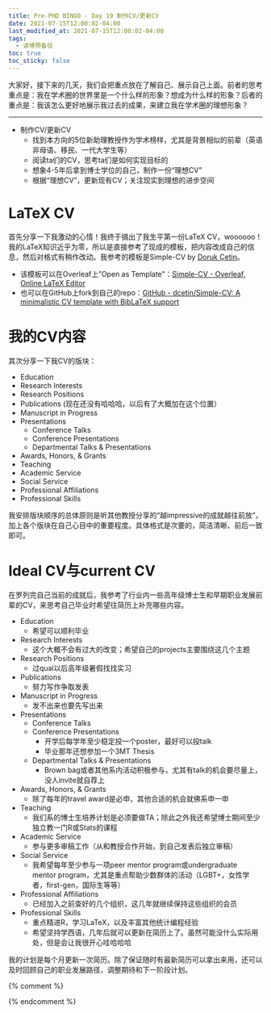 ```yaml
---
title: Pre-PHD BINGO - Day 19 制作CV/更新CV
date: 2021-07-15T12:00:02-04:00
last_modified_at: 2021-07-15T12:00:02-04:00
tags:
  - 读博预备役
toc: true
toc_sticky: false
---
```


大家好，接下来的几天，我们会把重点放在了解自己、展示自己上面。前者的思考重点是：我在学术圈的世界里是一个什么样的形象？想成为什么样的形象？后者的重点是：我该怎么更好地展示我过去的成果，来建立我在学术圈的理想形象？

<!--more-->

---
- 制作CV/更新CV
	- 找到本方向的5位新助理教授作为学术榜样，尤其是背景相似的前辈（英语非母语、移民、一代大学生等）
	- 阅读ta们的CV，思考ta们是如何实现目标的
	- 想象4-5年后拿到博士学位的自己，制作一份“理想CV”
	- 根据“理想CV”，更新现有CV；关注现实到理想的进步空间

# LaTeX CV

首先分享一下我激动的心情！我终于搞出了我生平第一份LaTeX CV，woooooo！我的LaTeX知识近乎为零，所以是直接参考了现成的模板，把内容改成自己的信息，然后对格式有稍作改动。我参考的模板是Simple-CV by [Doruk Çetin](https://dcetin.me/)。

-   该模板可以在Overleaf上”Open as Template"：[Simple-CV - Overleaf, Online LaTeX Editor](https://www.overleaf.com/latex/templates/simple-cv/wmsyrgqwwqnc)
-   也可以在GitHub上fork到自己的repo：[GitHub - dcetin/Simple-CV: A minimalistic CV template with BibLaTeX support](https://github.com/dcetin/Simple-CV)

# 我的CV内容

其次分享一下我CV的版块：

-   Education
-   Research Interests
-   Research Positions
-   Publications (现在还没有哈哈哈，以后有了大概加在这个位置）
-   Manuscript in Progress
-   Presentations
    -   Conference Talks
    -   Conference Presentations
    -   Departmental Talks & Presentations
-   Awards, Honors, & Grants
-   Teaching
-   Academic Service
-   Social Service
-   Professional Affiliations
-   Professional Skills

我安排版块顺序的总体原则是听其他教授分享的“越impressive的成就越往前放”，加上各个版块在自己心目中的重要程度。具体格式是次要的，简洁清晰、前后一致即可。

# Ideal CV与current CV

在罗列完自己当前的成就后，我参考了行业内一些高年级博士生和早期职业发展前辈的CV，来思考自己毕业时希望往简历上补充哪些内容。

-   Education
    -   希望可以顺利毕业
-   Research Interests
    -   这个大概不会有过大的改变；希望自己的projects主要围绕这几个主题
-   Research Positions
    -   过qual以后高年级暑假找找实习
-   Publications
    -   努力写作争取发表
-   Manuscript in Progress
    -   发不出来也要先写出来
-   Presentations
    -   Conference Talks
    -   Conference Presentations
        -   开学后每学年至少稳定投一个poster，最好可以投talk
        -   毕业那年还想参加一个3MT Thesis
    -   Departmental Talks & Presentations
        -   Brown bag或者其他系内活动积极参与，尤其有talk的机会要尽量上，没人invite就自荐上
-   Awards, Honors, & Grants
    -   除了每年的travel award是必申，其他合适的机会就佛系申一申
-   Teaching
    -   我们系的博士生培养计划是必须要做TA；除此之外我还希望博士期间至少独立教一门R或Stats的课程
-   Academic Service
    -   参与更多审稿工作（从和教授合作开始，到自己发表后独立审稿）
-   Social Service
    -   我希望每年至少参与一项peer mentor program或undergraduate mentor program，尤其是重点帮助少数群体的活动（LGBT+，女性学者，first-gen，国际生等等）
-   Professional Affiliations
    -   已经加入之前查好的几个组织，这几年就继续保持这些组织的会员
-   Professional Skills
    -   重点精进R，学习LaTeX，以及丰富其他统计编程经验
    -   希望坚持学西语，几年后就可以更新在简历上了。虽然可能没什么实际用处，但是会让我很开心哇哈哈哈

我的计划是每个月更新一次简历。除了保证随时有最新简历可以拿出来用，还可以及时回顾自己的职业发展路径，调整期待和下一阶段计划。

{% comment %}


{% endcomment %}